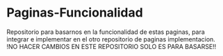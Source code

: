 # Paginas-Funcionalidad
 Repositorio para basarnos en la funcionalidad de estas paginas, para integrar e implementar en el otro repositorio de paginas implementacion. !NO HACER CAMBIOS EN ESTE REPOSITORIO SOLO ES PARA BASARSE!!
